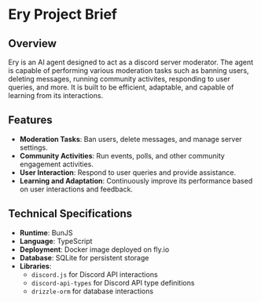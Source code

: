# Ery Project Brief

## Overview

Ery is an AI agent designed to act as a discord server moderator. The agent is capable of performing various moderation tasks such as banning users, deleting messages, running community activites, responding to user queries, and more. It is built to be efficient, adaptable, and capable of learning from its interactions.

## Features

- **Moderation Tasks**: Ban users, delete messages, and manage server settings.
- **Community Activities**: Run events, polls, and other community engagement activities.
- **User Interaction**: Respond to user queries and provide assistance.
- **Learning and Adaptation**: Continuously improve its performance based on user interactions and feedback.

## Technical Specifications

- **Runtime**: BunJS
- **Language**: TypeScript
- **Deployment**: Docker image deployed on fly.io
- **Database**: SQLite for persistent storage
- **Libraries**: 
  - `discord.js` for Discord API interactions
  - `discord-api-types` for Discord API type definitions
  - `drizzle-orm` for database interactions